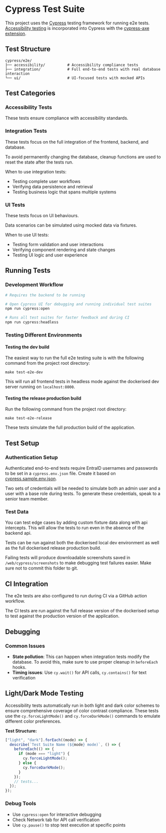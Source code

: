 # Cypress Test Suite

This project uses the [Cypress](https://www.cypress.io/) testing framework for running e2e tests. [Accessibility testing](https://docs.cypress.io/app/guides/accessibility-testing) is incorporated into Cypress with the [cypress-axe extension](https://www.npmjs.com/package/cypress-axe).

## Test Structure

```
cypress/e2e/
├── accessibility/          # Accessibility compliance tests
├── integration/            # Full end-to-end tests with real database interaction
└── ui/                     # UI-focused tests with mocked APIs
```

## Test Categories

### Accessibility Tests

These tests ensure compliance with accessibility standards.

### Integration Tests

These tests focus on the full integration of the frontend, backend, and database.

To avoid permanently changing the database, cleanup functions are used to reset the state after the tests run.

When to use integration tests:

- Testing complete user workflows
- Verifying data persistence and retrieval
- Testing business logic that spans multiple systems

### UI Tests

These tests focus on UI behaviours.

Data scenarios can be simulated using mocked data via fixtures.

When to use UI tests:

- Testing form validation and user interactions
- Verifying component rendering and state changes
- Testing UI logic and user experience

## Running Tests

### Development Workflow

```bash
# Requires the backend to be running

# Open Cypress UI for debugging and running individual test suites
npm run cypress:open

# Runs all test suites for faster feedback and during CI
npm run cypress:headless
```

### Testing Different Environments

#### Testing the dev build

The easiest way to run the full e2e testing suite is with the following command from the project root directory:

```
make test-e2e-dev
```

This will run all frontend tests in headless mode against the dockerised dev server running on `localhost:8000`.

#### Testing the release production build

Run the following command from the project root directory:

```
make test-e2e-release
```

These tests simulate the full production build of the application.

## Test Setup

### Authentication Setup

Authenticated end-to-end tests require EntraID usernames and passwords to be set in a `cypress.env.json` file. Create it based on [cypress.sample.env.json](./cypress.sample.env.json).

Two sets of credentials will be needed to simulate both an admin user and a user with a base role during tests. To generate these credentials, speak to a senior team member.

### Test Data

You can test edge cases by adding custom fixture data along with api intercepts. This will allow the tests to run even in the absence of the backend api.

Tests can be run against both the dockerised local dev environment as well as the full dockerised release production build.

Failing tests will produce downloadable screenshots saved in `/web/cypress/screenshots` to make debugging test failures easier. Make sure not to commit this folder to git.

## CI Integration

The e2e tests are also configured to run during CI via a GitHub action workflow.

The CI tests are run against the full release version of the dockerised setup to test against the production version of the application.

## Debugging

### Common Issues

- **State pollution**: This can happen when integration tests modify the database. To avoid this, make sure to use proper cleanup in `beforeEach` hooks.
- **Timing issues**: Use `cy.wait()` for API calls, `cy.contains()` for text verification

## Light/Dark Mode Testing

Accessibility tests automatically run in both light and dark color schemes to ensure comprehensive coverage of color contrast compliance. These tests use the `cy.forceLightMode()` and `cy.forceDarkMode()` commands to emulate different color preferences.

**Test Structure:**

```typescript
["light", "dark"].forEach((mode) => {
  describe(`Test Suite Name (${mode} mode)`, () => {
    beforeEach(() => {
      if (mode === "light") {
        cy.forceLightMode();
      } else {
        cy.forceDarkMode();
      }
    });
    // tests...
  });
});
```

### Debug Tools

- Use `cypress:open` for interactive debugging
- Check Network tab for API call verification
- Use `cy.pause()` to stop test execution at specific points
